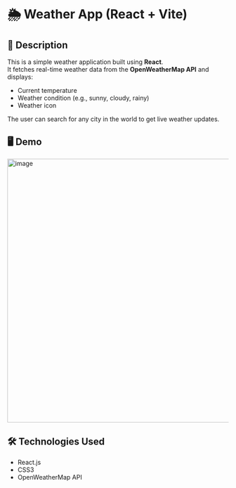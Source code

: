 # 🌦 Weather App (React + Vite)

## 📌 Description
This is a simple weather application built using **React**.  
It fetches real-time weather data from the **OpenWeatherMap API** and displays:
- Current temperature
- Weather condition (e.g., sunny, cloudy, rainy)
- Weather icon

The user can search for any city in the world to get live weather updates.

## 🖥️ Demo
<img width="800" height="600" alt="image" src="https://github.com/user-attachments/assets/37458181-eba1-40e6-b69a-d2035bd47a5e" />


## 🛠️ Technologies Used
- React.js
- CSS3 
- OpenWeatherMap API
